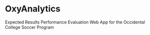 # OxyAnalytics
Expected Results Performance Evaluation Web App for the Occidental College Soccer Program
